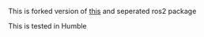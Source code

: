 This is forked version of [this](https://bitbucket.org/lpresearch/lpmsig1opensourcelib/src/master/) and seperated ros2 package

This is tested in Humble 

